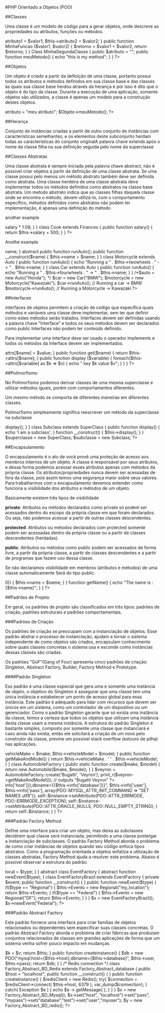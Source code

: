 #PHP Orientado a Objetos (POO)


##Classes

Uma classe é um modelo de código para a gerar objetos, onde descreve as propriedades ou atributos, funções ou métodos. 


<?php

Class MinhaClasse {

    private $atributo1;
    protected $atributo2;
    public $atributo3;

    public function __construct($valor1, $valor2) { 
        $this->atributo1 = $valor1; 
        $this->atributo2 = $valor2;
    }

    public function MinhaFuncao ($valor1, $valor2) { 
        $retorno = $valor1 + $valor2;
        return $retorno;
    }
}

Class MinhaSegundaClasse {

    public $atributo = "";
    
    public function meuMetodo() {
        
        echo "this is my method";
        
    }
    
}

?>

##Objetos

Um objeto é criado a partir da definição de uma classe, portanto possui todos os atributos e métodos definidos em sua classe base e das classes às quais sua classe base herdou através da herança e por isso é dito que o objeto é do tipo da classe. Durante a execução de uma aplicação, somente objetos são utilizados, a classe é apenas um modelo para a construção destes objetos.

<?php

$Objeto = new MinhaSegundaClasse();

/* atributo público */

$Objeto->atributo = "meu atributo";

$Objeto->meuMetodo();

?>

##Herança

Conjunto de instâncias criadas a partir de outro conjunto de instâncias com características semelhantes, e os elementos deste subconjunto herdam todas as características do conjunto originalA palavra chave extends após o nome da classe filha na sua definição seguida pelo nome da superclasse

<?php

Class NomeSuperClasse {

}

Class NomeClasseFilha extends NomeSuperClasse {

  /* metodos e atributos da filha */
  
}

?>

##Classes Abstratas

Uma classe abstrata é sempre iniciada pela palavra chave abstract, não é possível criar objetos a partir da definição de uma classe abstrata. 
Se uma classe possui pelo menos um método abstrato também deve ser definida como abstrata.
Uma classe herdeira de uma classe abstrata deve implementar todos os métodos definidos como abstratos na classe base abstrata.
Um metodo abstrato indica que as classes filhas daquela classe onde se encontra o método, devem utilizá-lo, com o comportamento específico, métodos definidos como abstratos não podem ter implementação, é apenas uma definição do método

<?php

abstract class AbstractClassI18N {

    abstract public function getLanguage();
    
}

class BrazilianTags extends AbstractClassI18N {

    public function getLanguage() {
      return 'pt_br';
  }
  
}

?>

another example

<?php

abstract class Finances {
  
  abstract function salary() ;
  
}

class Teacher extends Finances {
  
    public function salary() {
        return $this->salary * 1.08;
    }
}

class Cook extends Finances {
  
    public function salary() {
        return $this->salary + 500;
    }
}

?>

Anothe example

<?php

abstract class Auto {

    protected $name;
    
    protected $fourwheels = 'Car';
    
    protected $twowheels = 'Motorcycle';
    

    public function getName() {
        
        return $this->name;
        
    }
    
    abstract public function runAuto();
    
    public function __construct($name) {
        
        $this->name = $name;
        
    }
}

class Motorcycle extends Auto {

    public function runAuto() {
        
        echo "Running a " . $this->twowheels . " -> " . $this->name;
        
    }
    
}

class Car extends Auto {

    public function runAuto() {
        
        echo "Running a " . $this->fourwheels . " -> " . $this->name;
        
    }
    
}

/*$auto = new Auto("Honda"); */

$car = new Car("BMW");
$motorcycle = new Motorcycle("Kawazaki");

$car->runAuto(); // Running a car -> BMW

$motorcycle->runAuto(); // Running a Motorcycle -> Kawazaki

?>

##Interfaces

interfaces de objetos permitem a criação de código que especifica quais métodos e variáveis uma classe deve implementar, sem ter que definir como estes métodos serão tratados.
Interfaces devem ser definidas usando a palavra chave "Interface" e todos os seus métodos devem ser declarados como public
Interfaces não podem ter conteúdo definido. 

Para implementar uma interface deve ser usado o operador implements e todos os métodos da interface devem ser implementados.

<?php

interface  MyInterface {

    public function set($name, $value); 
    public function get($name);
    public function display($variable);

}
?>

<?php

class MyClass implements  MyInterface { 

    private $attrs;
    
    public function set($name, $value) { 
        
        $this->attrs[$name] = $value;
        
    }
    
    public function get($name) {
        
        return $this->attrs[$name];
        
    }
    public function display ($variable) {

        foreach($this->attrs[$variable] as $k => $v) { 
            
            echo " key $k value $v";
            
        }
    }
}

?>


##Polimorfismo

No Polimorfismo podemos derivar classes de uma mesma superclasse e utilizar métodos iguais, porém com comportamentos diferentes. 

Um mesmo método se comporta de diferentes maneiras em diferentes classes.

Polimorfismo simplesmente significa reescrever um método da superclasse na subclasse

<?php

class SuperClass {
    public function display() {
        echo "I am a superclass";
    }
    
    function __construct() {
        $this->display();
    }
}


class Subclass extends SuperClass {
    public function display() {
        echo 'I am a subclass';
    }
    
    function __construct() {
        $this->display();
    }
}

$superclasse = new SuperClass;

$subclasse = new Subclass;

?>

##Encapsulamento

O encapsulamento é o ato de você provê uma proteção de acesso aos membros internos de um objeto.
A classe é responsável por seus atributos, e dessa forma podemos acessar esses atributos apenas com métodos da própria classe.
Os atributos/propriedades nunca devem ser acessadas de fora da classe, pois assim temos uma segurança maior sobre seus valores.
Para trabalharmos com o encapsulamento devemos entender como funciona a visibilidade dos atributos e métodos de um objeto.

Basicamente existem três tipos de visibilidade

**private**: Atributos ou métodos declarados como private só podem ser acessados dentro do escopo da própria classe em que foram declarados. Ou seja, não podemos acessar a partir de outras classes descendentes. 

**protected**: Atributos ou métodos declarados com protected somente podem ser acessadas dentro da própria classe ou a partir de classes descendentes (herdadas). 

**public**: Atributos ou métodos como public podem ser acessados de forma livre, a partir da própria classe, a partir de classes descendentes e a partir de programas que fazem uso dessa classe.

Se não declaramos visibilidade em membros (atributos e métodos) de uma classe automaticamente Será do tipo public.

<?php
class System {

    private $code;
    
    private $name;
    

    function SetName($name)  {

        if (is_string($name) && (strlen($name) > 0)) {
            $this->name = $name;
        }
    }

    function getName() {
        echo "The name is : {$this->name}";
        
    }
}
?>



##Padrões de Projeto

Em geral, os padrões de projeto são classificados em três tipos: padrões de criação, padrões estruturais e padrões comportamentais.

###Padrões de Criação

Os padrões de criação se preocupam com a instanciação de objetos. Esse padrão abstrai o processo de instanciação, ajudam a tornar o sistema independente de como objetos são criados, encapsulam conhecimento sobre quais classes concretas o sistema usa e esconde como instâncias dessas classes são criadas.

Os padrões "GoF"(Gang of Four) apresenta cinco padrões de criação: Singleton, Abstract Factory, Builder, Factory Method e Prototype.

####Padrão Singleton

Ess padrão é uma classe especial que gera uma e somente uma instância de objeto, o objetivo do Singleton é assegurar que uma classe tem uma única instância e estabelecer um ponto de acesso global para essa instância.
Este padrão é adequado para lidar com recursos que devem ser únicos em um sistema, como um controlador de um dispositivo ou um gerenciador. 
Como o padrão Singleton garante que só exista uma instância da classe, temos a certeza que todos os objetos que utilizam uma instância desta classe usam a mesma instância. A estrutura do padrão Singleton é bastante simples, composto por somente uma classe que instanciará  e caso ainda não exista, então ele solicitará a criação de um novo pelo construtor da classe, previne um possível stack overflow (estouro de pilha) nas aplicações.


<?php

class Automobile {

    private $vehicleMake;

    private $vehicleModel;

    public function __construct($make, $model) {
        
        $this->vehicleMake = $make;
        
        $this->vehicleModel = $model;
        
    }

    public function getMakeAndModel() {
        
        return $this->vehicleMake . ' ' . $this->vehicleModel;
        
    }
}

class AutomobileFactory {
    public static function create($make, $model) {
        
        return new Automobile($make, $model);
        
    }
}

$veyron = AutomobileFactory::create('Bugatti', 'Veyron');

print_r($veyron->getMakeAndModel()); // outputs "Bugatti Veyron"

?>



<?php 

class Conext { 

    public static $instance;
    
    private $info;
    
    function __construct() { 
    } 
    
    public static function getInstance() {
     if (!isset(self::$instance)) {
         
         self::$instance = new PDO("mysql:host={{$this->info['host']}};dbname={{$this->info['database']}}", 
            $this->info['user'], 
            $this->info['pass'], 
            array(PDO::MYSQL_ATTR_INIT_COMMAND => "SET NAMES utf8")); 
         
         self::$instance->setAttribute(PDO::ATTR_ERRMODE, PDO::ERRMODE_EXCEPTION); 
         
         self::$instance->setAttribute(PDO::ATTR_ORACLE_NULLS, PDO::NULL_EMPTY_STRING); 
         
     } 
     
     return self::$instance; 
     
 } 
 
}

?>

###Padrão Factory Method

Define uma interface para criar um objeto, mas deixa as subclasses decidirem qual classe será instanciada, permitindo a uma classe postergar a instanciação de subclasses. 
O padrão Factory Method aborda o problema de como criar instâncias de objetos quando seu código enfoca tipos abstratos.
Como a programação orientada a objetos enfatiza a utilização de classes abstratas, Factory Method ajuda a resolver este problema. Abaixo é possível observar a estrutura do padrão.

<?php
class Regional {

    private $type;
    
    function __construct( $type ) {
        $this->local = $type;
    }
    
}

abstract class EventFactory {

    abstract function newEvent($type);
    
}

class EventFactoryBrazil extends EventFactory {

    private $event;

    public function __construct() {

    }

    public function newEvent($type) { 
        
        if($type == "Regional") {
            
            $this->Evento = new Regional("my_location"); 
            return $this->Evento;
            
        }
        if($type == "Federal") {
            
            $this->Evento = new Regional("DF"); 
            return $this->Evento;
            
        }
        
    }
}
$x = new EventFactoryBrazil();
$x->newEvent("Federal");

?>
###Padrão Abstract Factory

Este padrão fornece uma interface para criar famílias de objetos relacionados ou dependentes sem especificar suas classes concretas. 
O padrão Abstract Factory aborda o problema de criar fábricas que produzam conjuntos relacionados de classes em grandes aplicações de forma que um sistema venha sofrer pouco impacto em mudanças.

<?php
abstract class Factory_Abstract_database {
  
    protected function __construct() {
        
    }

    abstract public function createinstance();
    
}

class Factory_Abstract_BD_Mysql extends Factory_Abstract_database {

    private $host;
    private $pass;
    private $user;
    private $database;
    
    public function __construct() {
        parent::__construct();
    }
    
    public function set($k, $v) {
        $this->$k = $v;
        return $this;
    } 

    public function createinstance() {
        $db = new  PDO("mysql:host={$this->host};dbname={$this->database}", $this->user, $this->pass);
        return $db;
    }
    
}

/* Redis connection */

class Factory_Abstract_BD_Redis  extends Factory_Abstract_database {
    
    public $host = "localhost"; 

    public function __construct() {

    }

    public function createInstance() {
        $redisClient = new Redis();
        
        try{
          $connection = $redisClient->connect( $this->host, 6379 );
          var_dump($connection);
      } catch( Exception $e ) {
          echo $e -> getMessage( );
      }
  }
}
$x = new Factory_Abstract_BD_Mysql();

$x->set("host", "localhost")->set("pass", "mypass")->set("database","test")->set("user","myuser");

$y = new Factory_Abstract_BD_redis(); 

?>
